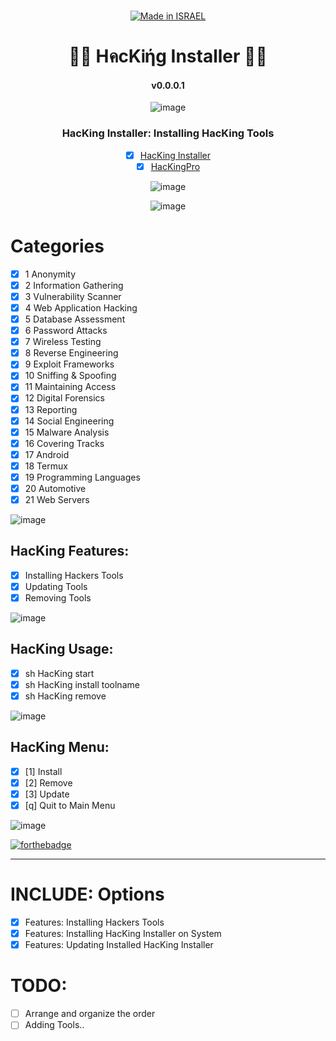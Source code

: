 <div align="center">

  <a href=""><br><img title="Made in ISRAEL" src="https://img.shields.io/badge/MADE%20IN-ISRAEL-blue?style=for-the-badge"></a>

<h1> 👨‍💻 HคcKᎥήg Installer 👨‍💻 </h1>
  
  #### v0.0.0.1

![image](https://user-images.githubusercontent.com/51442719/149520330-b3bce735-5a57-481d-b122-fda4e2052cf8.png)

### HacKing Installer: Installing HacKing Tools


- [x] [HacKing Installer](https://github.com/Anlominus/HacKing)
- [x] [HacKingPro](https://github.com/Anlominus/HacKingPro)

![image](https://user-images.githubusercontent.com/51442719/149520330-b3bce735-5a57-481d-b122-fda4e2052cf8.png)

  ![image](https://user-images.githubusercontent.com/51442719/149520330-b3bce735-5a57-481d-b122-fda4e2052cf8.png)
  
</div>

# Categories 
- [x] 1 Anonymity
- [x] 2 Information Gathering
- [x] 3 Vulnerability Scanner
- [x] 4 Web Application Hacking
- [x] 5 Database Assessment
- [x] 6 Password Attacks
- [x] 7 Wireless Testing
- [x] 8 Reverse Engineering
- [x] 9 Exploit Frameworks
- [x] 10 Sniffing & Spoofing
- [x] 11 Maintaining Access
- [x] 12 Digital Forensics
- [x] 13 Reporting
- [x] 14 Social Engineering
- [x] 15 Malware Analysis
- [x] 16 Covering Tracks
- [x] 17 Android
- [x] 18 Termux
- [x] 19 Programming Languages
- [x] 20 Automotive
- [x] 21 Web Servers

![image](https://user-images.githubusercontent.com/51442719/149520330-b3bce735-5a57-481d-b122-fda4e2052cf8.png)

## HacKing Features:
-  [x] Installing Hackers Tools 
-  [x] Updating Tools 
-  [x] Removing Tools 

![image](https://user-images.githubusercontent.com/51442719/149520330-b3bce735-5a57-481d-b122-fda4e2052cf8.png)

## HacKing Usage:
-  [x] sh HacKing start
-  [x] sh HacKing install toolname
-  [x] sh HacKing remove

![image](https://user-images.githubusercontent.com/51442719/149520330-b3bce735-5a57-481d-b122-fda4e2052cf8.png)

## HacKing Menu:
- [x]  [1]  Install
- [x]  [2]  Remove
- [X]  [3]  Update
- [x]  [q]  Quit to Main Menu

![image](https://user-images.githubusercontent.com/51442719/149520330-b3bce735-5a57-481d-b122-fda4e2052cf8.png)
  
[![forthebadge](https://forthebadge.com/images/badges/built-with-love.svg)](https://forthebadge.com)

---

# INCLUDE: Options
- [X] Features: Installing Hackers Tools
- [X] Features: Installing HacKing Installer on System
- [X] Features: Updating Installed HacKing Installer

# TODO: 
- [ ] Arrange and organize the order
- [ ] Adding Tools..
